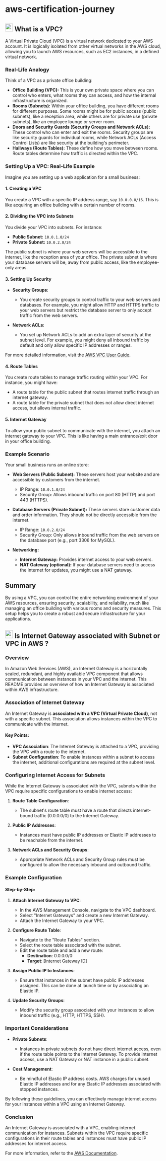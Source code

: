 # aws-certification-journey

## <img src="https://user-images.githubusercontent.com/74038190/212257467-871d32b7-e401-42e8-a166-fcfd7baa4c6b.gif" width ="25" style="margin-bottom: -5px;"> What is a VPC?

A Virtual Private Cloud (VPC) is a virtual network dedicated to your AWS account. It is logically isolated from other virtual networks in the AWS cloud, allowing you to launch AWS resources, such as EC2 instances, in a defined virtual network.


### Real-Life Analogy

Think of a VPC as a private office building:

- **Office Building (VPC):** This is your own private space where you can control who enters, what rooms they can access, and how the internal infrastructure is organized.
- **Rooms (Subnets):** Within your office building, you have different rooms for different purposes. Some rooms might be for public access (public subnets), like a reception area, while others are for private use (private subnets), like an employee lounge or server room.
- **Doors and Security Guards (Security Groups and Network ACLs):** These control who can enter and exit the rooms. Security groups are like security guards for individual rooms, while Network ACLs (Access Control Lists) are like security at the building's perimeter.
- **Hallways (Route Tables):** These define how you move between rooms. Route tables determine how traffic is directed within the VPC.


### Setting Up a VPC: Real-Life Example

Imagine you are setting up a web application for a small business:

#### 1. Creating a VPC

You create a VPC with a specific IP address range, say `10.0.0.0/16`. This is like acquiring an office building with a certain number of rooms.

#### 2. Dividing the VPC into Subnets

You divide your VPC into subnets. For instance:

- **Public Subnet:** `10.0.1.0/24`
- **Private Subnet:** `10.0.2.0/24`

The public subnet is where your web servers will be accessible to the internet, like the reception area of your office. The private subnet is where your database servers will be, away from public access, like the employee-only areas.

#### 3. Setting Up Security

- **Security Groups:**
  - You create security groups to control traffic to your web servers and databases. For example, you might allow HTTP and HTTPS traffic to your web servers but restrict the database server to only accept traffic from the web servers.

- **Network ACLs:**
  - You set up Network ACLs to add an extra layer of security at the subnet level. For example, you might deny all inbound traffic by default and only allow specific IP addresses or ranges.

For more detailed information, visit the [AWS VPC User Guide](https://docs.aws.amazon.com/vpc/latest/userguide/what-is-amazon-vpc.html).

#### 4. Route Tables

You create route tables to manage traffic routing within your VPC. For instance, you might have:

- A route table for the public subnet that routes internet traffic through an internet gateway.
- A route table for the private subnet that does not allow direct internet access, but allows internal traffic.

#### 5. Internet Gateway

To allow your public subnet to communicate with the internet, you attach an internet gateway to your VPC. This is like having a main entrance/exit door in your office building.


### Example Scenario

Your small business runs an online store:

- **Web Servers (Public Subnet):** These servers host your website and are accessible by customers from the internet.
  - IP Range: `10.0.1.0/24`
  - Security Group: Allows inbound traffic on port 80 (HTTP) and port 443 (HTTPS).

- **Database Servers (Private Subnet):** These servers store customer data and order information. They should not be directly accessible from the internet.
  - IP Range: `10.0.2.0/24`
  - Security Group: Only allows inbound traffic from the web servers on the database port (e.g., port 3306 for MySQL).

- **Networking:**
  - **Internet Gateway:** Provides internet access to your web servers.
  - **NAT Gateway (optional):** If your database servers need to access the internet for updates, you might use a NAT gateway.


## Summary

By using a VPC, you can control the entire networking environment of your AWS resources, ensuring security, scalability, and reliability, much like managing an office building with various rooms and security measures. This setup helps you to create a robust and secure infrastructure for your applications.


## <img src="https://user-images.githubusercontent.com/74038190/212257467-871d32b7-e401-42e8-a166-fcfd7baa4c6b.gif" width ="25" style="margin-bottom: -5px;"> Is Internet Gateway associated with Subnet or VPC in AWS ?

### Overview

In Amazon Web Services (AWS), an Internet Gateway is a horizontally scaled, redundant, and highly available VPC component that allows communication between instances in your VPC and the internet. This README provides an overview of how an Internet Gateway is associated within AWS infrastructure.

### Association of Internet Gateway

An Internet Gateway is **associated with a VPC (Virtual Private Cloud)**, not with a specific subnet. This association allows instances within the VPC to communicate with the internet.

#### Key Points:

- **VPC Association**: The Internet Gateway is attached to a VPC, providing the VPC with a route to the internet.
- **Subnet Configuration**: To enable instances within a subnet to access the internet, additional configurations are required at the subnet level.

### Configuring Internet Access for Subnets

While the Internet Gateway is associated with the VPC, subnets within the VPC require specific configurations to enable internet access:

1. **Route Table Configuration**:
   - The subnet's route table must have a route that directs internet-bound traffic (0.0.0.0/0) to the Internet Gateway.

2. **Public IP Addresses**:
   - Instances must have public IP addresses or Elastic IP addresses to be reachable from the internet.

3. **Network ACLs and Security Groups**:
   - Appropriate Network ACLs and Security Group rules must be configured to allow the necessary inbound and outbound traffic.

### Example Configuration

#### Step-by-Step:

1. **Attach Internet Gateway to VPC**:
   - In the AWS Management Console, navigate to the VPC dashboard.
   - Select "Internet Gateways" and create a new Internet Gateway.
   - Attach the Internet Gateway to your VPC.

2. **Configure Route Table**:
   - Navigate to the "Route Tables" section.
   - Select the route table associated with the subnet.
   - Edit the route table and add a new route:
     - **Destination**: 0.0.0.0/0
     - **Target**: [Internet Gateway ID]

3. **Assign Public IP to Instances**:
   - Ensure that instances in the subnet have public IP addresses assigned. This can be done at launch time or by associating an Elastic IP.

4. **Update Security Groups**:
   - Modify the security group associated with your instances to allow inbound traffic (e.g., HTTP, HTTPS, SSH).

### Important Considerations

- **Private Subnets**:
  - Instances in private subnets do not have direct internet access, even if the route table points to the Internet Gateway. To provide internet access, use a NAT Gateway or NAT instance in a public subnet.

- **Cost Management**:
  - Be mindful of Elastic IP address costs. AWS charges for unused Elastic IP addresses and for any Elastic IP addresses associated with stopped instances.

By following these guidelines, you can effectively manage internet access for your instances within a VPC using an Internet Gateway.

### Conclusion

An Internet Gateway is associated with a VPC, enabling internet communication for instances. Subnets within the VPC require specific configurations in their route tables and instances must have public IP addresses for internet access.

For more information, refer to the [AWS Documentation](https://docs.aws.amazon.com/vpc/latest/userguide/VPC_Internet_Gateway.html).
